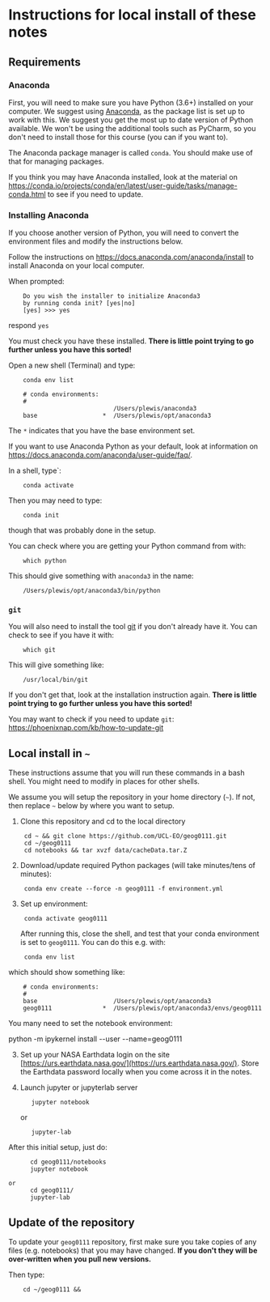 
# Instructions for local install of these notes

## Requirements

### Anaconda

First, you will need to make sure you have Python (3.6+) installed on your computer. We suggest using [Anaconda](https://docs.anaconda.com/anaconda/install), as the package list is set up to work with this. We suggest you get the most up to date version of Python available. We won't be using the additional tools such as PyCharm, so you don't need to install those for this course (you can if you want to). 

The Anaconda package manager is called `conda`. You should make use of that for managing packages.

If you think you may have Anaconda installed, look at the material on https://conda.io/projects/conda/en/latest/user-guide/tasks/manage-conda.html to see if you need to update.
        

### Installing Anaconda

If you choose another version of Python, you will need to convert the environment files and modify the instructions below. 

Follow the instructions on https://docs.anaconda.com/anaconda/install to install Anaconda on your local computer. 

When prompted:

        Do you wish the installer to initialize Anaconda3
        by running conda init? [yes|no]
        [yes] >>> yes

respond `yes`

You must check you have these installed. **There is little point trying to go further unless you have this sorted!**

Open a new shell (Terminal) and type:

        conda env list
        
        # conda environments:
        #
                                 /Users/plewis/anaconda3
        base                  *  /Users/plewis/opt/anaconda3

The `*` indicates that you have the base environment set.

If you want to use Anaconda Python as your default, look at information on https://docs.anaconda.com/anaconda/user-guide/faq/. 

In a shell, type`:

        conda activate

Then you may need to type:

        conda init
        
though that was probably done in the setup.

You can check where you are getting your Python command from with:

        which python
        
This should give something with `anaconda3` in the name:

        /Users/plewis/opt/anaconda3/bin/python

### `git`

You will also need to install the tool [git](https://git-scm.com) if you don't already have it. You can check to see if you have it with:

        which git
        
This will give something like:

        /usr/local/bin/git
        
If you don't get that, look at the installation instruction again. **There is little point trying to go further unless you have this sorted!**

You may want to check if you need to update `git`: https://phoenixnap.com/kb/how-to-update-git

## Local install in `~`

These instructions assume that you will run these commands in a bash shell. You might need to modify in places for other shells.

We assume you will setup the repository in your home directory (`~`). If not, then replace `~` below by where you want to setup.

1. Clone this repository and cd to the local directory

        cd ~ && git clone https://github.com/UCL-EO/geog0111.git
        cd ~/geog0111
        cd notebooks && tar xvzf data/cacheData.tar.Z

2. Download/update required Python packages (will take minutes/tens of minutes):

        conda env create --force -n geog0111 -f environment.yml

3. Set up environment:

        conda activate geog0111
        
   After running this, close the shell, and test that your conda environment is set to `geog0111`. You can do this e.g. with:
   
        conda env list
  
  which should show something like:
  
        # conda environments:
        #
        base                     /Users/plewis/opt/anaconda3
        geog0111              *  /Users/plewis/opt/anaconda3/envs/geog0111

  You many need to set the notebook environment:

  python -m ipykernel install --user --name=geog0111

3. Set up your NASA Earthdata login on the site [https://urs.earthdata.nasa.gov/](https://urs.earthdata.nasa.gov/). Store the Earthdata password locally when you come across it in the notes.

4. Launch jupyter or jupyterlab server

          jupyter notebook
    
    or
  
          jupyter-lab


After this initial setup, just do:

          cd geog0111/notebooks
          jupyter notebook
    
    or
          cd geog0111/
          jupyter-lab


## Update of the repository

To update your `geog0111` repository, first make sure you take copies of any files (e.g. notebooks) that you may have changed. **If you don't they will be over-written when you pull new versions.**

Then type:

        cd ~/geog0111 && 
